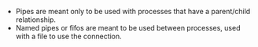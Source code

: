 - Pipes are meant only to be used with processes that have a parent/child relationship.
- Named pipes or fifos are meant to be used between processes, used with a file to use the connection.
